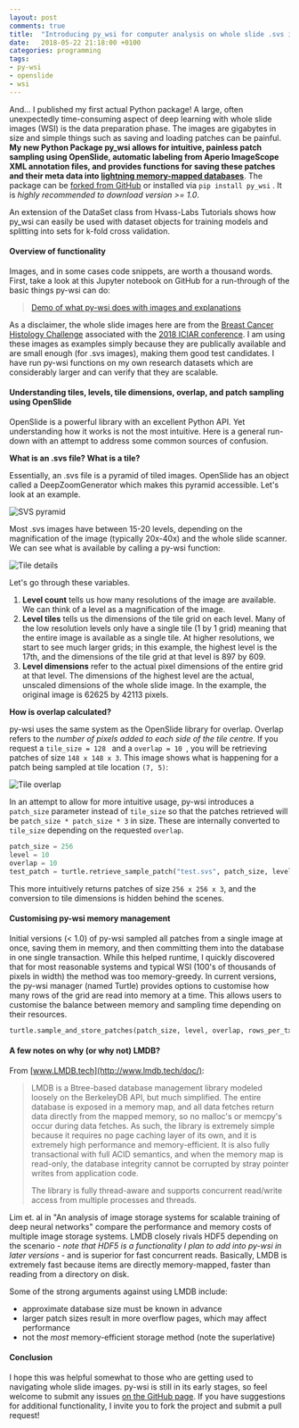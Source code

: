 ```yaml
---
layout: post
comments: true
title:  "Introducing py_wsi for computer analysis on whole slide .svs images using OpenSlide"
date:   2018-05-22 21:18:00 +0100
categories: programming
tags:
- py-wsi
- openslide
- wsi
---
```


And... I published my first actual Python package! A large, often unexpectedly time-consuming aspect of deep learning with whole slide images (WSI) is the data preparation phase. The images are gigabytes in size and simple things such as saving and loading patches can be painful. **My new Python Package py_wsi allows for intuitive, painless patch sampling using OpenSlide, automatic labeling from Aperio ImageScope XML annotation files, and provides functions for saving these patches and their meta data into [lightning memory-mapped databases](http://www.lmdb.tech/doc/)**. The package can be [forked from GitHub](https://github.com/ysbecca/py-wsi) or installed via ```pip install py_wsi``` . It is *highly recommended to download version >= 1.0*.

<!--excerpt-->

An extension of the DataSet class from Hvass-Labs Tutorials shows how py_wsi can easily be used with dataset objects for training models and splitting into sets for k-fold cross validation.

#### Overview of functionality

Images, and in some cases code snippets, are worth a thousand words. First, take a look at this Jupyter notebook on GitHub for a run-through of the basic things py-wsi can do:

> [Demo of what py-wsi does with images and explanations](https://github.com/ysbecca/py-wsi/blob/master/Using%20py-wsi.ipynb)

As a disclaimer, the whole slide images here are from the [Breast Cancer Histology Challenge](https://iciar2018-challenge.grand-challenge.org/) associated with the [2018 ICIAR conference](https://www.aimiconf.org/iciar18/). I am using these images as examples simply because they are publically available and are small enough (for .svs images), making them good test candidates. I have run py-wsi functions on my own research datasets which are considerably larger and can verify that they are scalable.

#### Understanding tiles, levels, tile dimensions, overlap, and patch sampling using OpenSlide

OpenSlide is a powerful library with an excellent Python API. Yet understanding how it works is not the most intuitive. Here is a general run-down with an attempt to address some common sources of confusion.

**What is an .svs file? What is a tile?**

Essentially, an .svs file is a pyramid of tiled images. OpenSlide has an object called a DeepZoomGenerator which makes this pyramid accessible. Let's look at an example.

![SVS pyramid]({{site.baseurl}}/assets/post-images/svs_pyramid.png "SVS pyramid")

Most .svs images have between 15-20 levels, depending on the magnification of the image (typically 20x-40x) and the whole slide scanner. We can see what is available by calling a py-wsi function:

![Tile details]({{site.baseurl}}/assets/post-images/pyramid_details.png "Tile details")

Let's go through these variables.

1. **Level count** tells us how many resolutions of the image are available. We can think of a level as a magnification of the image. 
2. **Level tiles** tells us the dimensions of the tile grid on each level. Many of the low resolution levels only have a single tile (1 by 1 grid) meaning that the entire image is available as a single tile. At higher resolutions, we start to see much larger grids; in this example, the highest level is the 17th, and the dimensions of the tile grid at that level is 897 by 609.
3. **Level dimensions** refer to the actual pixel dimensions of the entire grid at that level. The dimensions of the highest level are the actual, unscaled dimensions of the whole slide image. In the example, the original image is 62625 by 42113 pixels.

**How is overlap calculated?**

py-wsi uses the same system as the OpenSlide library for overlap. Overlap refers to the *number of pixels added to each side of the tile centre*. If you request a ```tile_size = 128 ``` and a ```overlap = 10 ```, you will be retrieving patches of size ```148 x 148 x 3```. This image shows what is happening for a patch being sampled at tile location ```(7, 5)```:

![Tile overlap]({{site.baseurl}}/assets/post-images/tile_overlap.png "Tile overlap")

In an attempt to allow for more intuitive usage, py-wsi introduces a ```patch_size``` parameter instead of ```tile_size``` so that the patches retrieved will be ```patch_size * patch_size * 3``` in size. These are internally converted to ```tile_size``` depending on the requested ```overlap```.

```python
patch_size = 256
level = 10
overlap = 10
test_patch = turtle.retrieve_sample_patch("test.svs", patch_size, level, overlap=overlap)
```

This more intuitively returns patches of size ```256 x 256 x 3```, and the conversion to tile dimensions is hidden behind the scenes.

#### Customising py-wsi memory management

Initial versions (< 1.0) of py-wsi sampled all patches from a single image at once, saving them in memory, and then committing them into the database in one single transaction. While this helped runtime, I quickly discovered that for most reasonable systems and typical WSI (100's of thousands of pixels in width) the method was too memory-greedy. In current versions, the py-wsi manager (named Turtle) provides options to customise how many rows of the grid are read into memory at a time. This allows users to customise the balance between memory and sampling time depending on their resources.

```python
turtle.sample_and_store_patches(patch_size, level, overlap, rows_per_txn=10)
```

#### A few notes on why (or why not) LMDB?

From [www.LMDB.tech](http://www.lmdb.tech/doc/):
> LMDB is a Btree-based database management library modeled loosely on the BerkeleyDB API, but much simplified. The entire database is exposed in a memory map, and all data fetches return data directly from the mapped memory, so no malloc's or memcpy's occur during data fetches. As such, the library is extremely simple because it requires no page caching layer of its own, and it is extremely high performance and memory-efficient. It is also fully transactional with full ACID semantics, and when the memory map is read-only, the database integrity cannot be corrupted by stray pointer writes from application code.
>
> The library is fully thread-aware and supports concurrent read/write access from multiple processes and threads. 

Lim et. al in "An analysis of image storage systems for scalable training of deep neural networks" compare the performance and memory costs of multiple image storage systems. LMDB closely rivals HDF5 depending on the scenario - *note that HDF5 is a functionality I plan to add into py-wsi in later versions* - and is superior for fast concurrent reads. Basically, LMDB is extremely fast because items are directly memory-mapped, faster than reading from a directory on disk.

Some of the strong arguments against using LMDB include:

- approximate database size must be known in advance
- larger patch sizes result in more overflow pages, which may affect performance
- not the *most* memory-efficient storage method (note the superlative)

#### Conclusion

I hope this was helpful somewhat to those who are getting used to navigating whole slide images. py-wsi is still in its early stages, so feel welcome to submit any issues [on the GitHub page](https://github.com/ysbecca/py-wsi). If you have suggestions for additional functionality, I invite you to fork the project and submit a pull request! 

